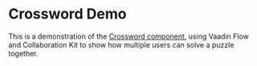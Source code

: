 # Crossword Demo

This is a demonstration of the [Crossword component](https://github.com/MatthewVaadin/Crossword-component), using Vaadin Flow and Collaboration Kit to show how multiple users can solve a puzzle together. 
